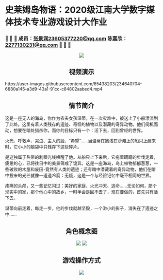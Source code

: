 # 史莱姆岛物语：2020级江南大学数字媒体技术专业游戏设计大作业
### 🔴 🔴 🔴  成员：张景润23605377220@qq.com 陈嘉欣：2277130231@qq.com  🔴 🔴 🔴
<div align = "center">
<img src = https://user-images.githubusercontent.com/85438203/234214571-5cb218eb-c781-405c-a3d1-28843838c5ad.png />
</div>

<h2 align="center"> 视频演示 </h2>
https://user-images.githubusercontent.com/85438203/234640704-6880a145-a3d9-43a1-91cc-c84802aabed4.mp4

<h2 align="center"> 情节简介 </h2>
这是一座无人的海岛，你作为农夫女孩温蒂，在一次灾难中，被送上了小船漂流到了此处。这里有着人类残存的遗迹、奇怪的植物以及潜藏的奇异动物。他们伺机而动，想要在暗处猎杀你，而你的目标只有一个：活下去，回到曾经的世界。

火光、呼救声、哭泣、主人的脸、“希望”……当温蒂在搁浅在沙滩上的船只上醒来时，它小小的脑袋中只残存下这些碎片。

是这独属于热带的刺眼光线唤醒了他。从船只上下来后，它拖着蹒跚的步伐走着，疲惫的心，已将往日中的美景筛成了诡异。这是一座海岛，岛上植物郁郁葱葱，一些破败的木屋和废田-竟然有人类的遗迹；还有暗中潜藏着的奇异动物，他们在暗中投来的光芒就像一道道冷箭：无疑，这是一个与经验记忆中毫不相同的世界。

疼痛的头颅，又一些记忆闪过：美好的家庭、火光冲天、逃命……无论如何，那个现实中的家，那个他心中的故乡，一时半会是回不去了，现在要做的，首先只有活下去。

温蒂向前走着，每走一步，他的步伐就越坚毅，一个渺小的影子，消失在了遗迹之中……

<h2 align="center"> 角色概念图 </h2>
<div align = "center">
<img src = https://user-images.githubusercontent.com/85438203/234216665-20d2a07c-10f7-47a0-87e7-7a248e29488e.png />
<img src = https://user-images.githubusercontent.com/85438203/234216674-9151b50f-0e71-47ac-b616-ce71afbc8cb3.png />
 </div>

<h2 align="center"> 游戏操作方式 </h2>
<div align = "center">
<img src = https://user-images.githubusercontent.com/85438203/234216831-9aaeecf7-cc40-4770-b48e-c9c1ed1b040f.png />
</div>
